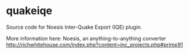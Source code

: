 quakeiqe
=======

Source code for Noesis Inter-Quake Export (IQE) plugin.

More information here:
Noesis, an anything-to-anything converter
http://richwhitehouse.com/index.php?content=inc_projects.php#prjmp91
